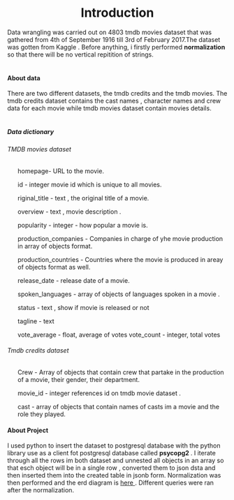 <h1 align="center">
Introduction
</h1>
Data wrangling was carried out on 4803 tmdb movies dataset that was gathered from 4th of September 1916 till 3rd of February 2017.The dataset was gotten from Kaggle .
Before anything, i firstly performed  <b> normalization </b> so that there will be no vertical repitition of strings.
<br></br>
<h4> About data </h4>
There are two different datasets, the tmdb credits and the tmdb movies. The tmdb credits dataset contains the cast names , character names and crew data for each movie while tmdb movies dataset contain movies details.
<br></br>
<h5> Data dictionary </h5>
<h6> TMDB movies dataset </h6>
<ul>
<list> homepage- URL to the movie. </list>

<list> id - integer movie id which is unique to all movies. </list>

<list> riginal_title - text , the original title of a movie. </list>

<list> overview - text , movie description .</list>

<list> popularity - integer - how popular a movie is. </list>

<list> production_companies - Companies in charge of yhe movie production in array of objects format. </list>

<list> production_countries - Countries where the movie is produced in areay of objects format as well. </list>

<list> release_date - release date of a movie. </list>

<list> spoken_languages - array of objects of languages spoken in a movie . </list>

<list> status - text , show if movie is released or not </list>

<list> tagline - text </list>

<list> vote_average - float, average of votes </list>
<list> vote_count - integer, total votes </list>
</ul>
<h6> Tmdb credits dataset </h6>
<ul>
<list> Crew - Array of objects that contain crew that partake in the production of a movie, their gender, their department.</list>

<list> movie_id - integer references
id on tmdb movie dataset . </list>

<list> cast - array of objects that contain names of casts im a movie and the role they played. </list>
</ul>

<h4> About Project </h4>
I used python to insert the dataset to postgresql database with the python library use as a client fot postgresql database called <b> psycopg2 </b> . I iterate through all the rows im both dataset and unnested all objects in an array so that esch object will be in a single row , converted them to json dsta and then inserted them into the created table in jsonb form.
Normalization was then performed and the erd diagram is <a href = https://github.com/Enoch768/Wrangling-TMDB-movies-dataset/blob/main/tmdb.png> here </a> .
Different queries were ran after the normalization.
